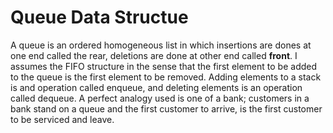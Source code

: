 <h1>Queue Data Structue</h1>
<p>
A queue is an ordered homogeneous list in which insertions are dones at one end called the rear, deletions are done at other end called <strong>front</strong>. I assumes the FIFO structure in the sense that the first element to be added to the queue is the first element to be removed. Adding elements to a stack is and operation called enqueue, and deleting elements is an operation called dequeue. A perfect analogy used is one of a bank; customers in a bank stand on a queue and the first customer to arrive, is the first customer to be serviced and leave.
</p>
